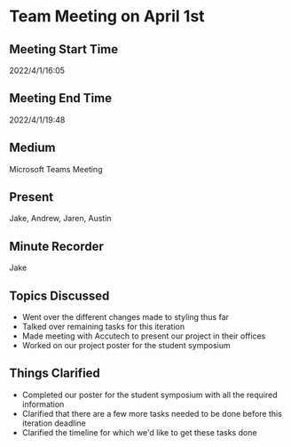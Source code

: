 # Team Meeting on April 1st
## Meeting Start Time
2022/4/1/16:05

## Meeting End Time
2022/4/1/19:48

## Medium
Microsoft Teams Meeting

## Present
Jake, Andrew, Jaren, Austin

## Minute Recorder
Jake

## Topics Discussed
<ul>
    <li>Went over the different changes made to styling thus far
    <li>Talked over remaining tasks for this iteration
    <li>Made meeting with Accutech to present our project in their offices
    <li>Worked on our project poster for the student symposium
</ul>

## Things Clarified
<ul>
    <li>Completed our poster for the student symposium with all the required information
    <li>Clarified that there are a few more tasks needed to be done before this iteration deadline
    <li>Clarified the timeline for which we'd like to get these tasks done
</ul>